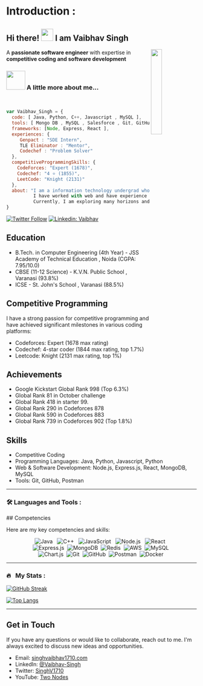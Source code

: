 # Introduction : 

<div>

## Hi there! <img src="https://media.giphy.com/media/cLGu3Icy4OImKOJpai/giphy.gif" width="32"> I am Vaibhav Singh

<img align='right' src="https://media1.giphy.com/media/St8Fupl4K8Lyl5E9G7/giphy.gif?cid=ecf05e47z9x7dwocmvenuctj07lj7sfrhua3xqsoklr0cch4&ep=v1_gifs_related&rid=giphy.gif&ct=s" width="24%">

A **passionate software engineer** with expertise in **competitive coding and software development**

</div>


### <img src="https://media.giphy.com/media/D1kBaRvs9LmaYU3CsF/giphy.gif" width="50"> A little more about me...  

<br/>

```javascript
var Vaibhav_Singh = {
  code: [ Java, Python, C++, Javascript , MySQL ],
  tools: [ Mongo DB , MySQL , Salesforce , Git, GitHub, PostMan  ],
  frameworks: [Node, Express, React ],
  experiences: {
     Genpact : "SDE Intern",
     TLE Eliminator : "Mentor",
     Codechef : "Problem Solver"
  },
  competitiveProgrammingSkills: {
    CodeForces: "Expert (1678)",
    Codechef: "4 ⭐ (1855)",
    LeetCode: "Knight (2131)"
  },
  about: "I am a information technology undergrad who is passionate about learning and creating solutions.\n
          I have worked with web and have experience in Machine Learning and Deep Learnin.\n
          Currently, I am exploring many horizons and participating in competitive programming."
}

```


[![Twitter Follow](https://img.shields.io/twitter/follow/SinghV1710?label=Follow)](https://twitter.com/intent/follow?screen_name=SinghV1710)
[![Linkedin: Vaibhav](https://img.shields.io/badge/-Vaibhav-blue?style=flat-square&logo=Linkedin&logoColor=white&link=https://www.linkedin.com/in/vaibhav-singh-577437212/)](https://www.linkedin.com/in/vaibhav-singh-577437212/)

<!-- ![GitHub followers](https://img.shields.io/github/followers/vaibhav1710?label=Follow&style=social) -->
  

## Education

- B.Tech. in Computer Engineering (4th Year) - JSS Academy of Technical Education , Noida (CGPA: 7.95/10.0)
- CBSE (11-12 Science) - K.V.N. Public School , Varanasi (93.8%)
- ICSE - St. John's School , Varanasi (88.5%)

## Competitive Programming

I have a strong passion for competitive programming and have achieved significant milestones in various coding platforms:

- Codeforces: Expert (1678 max rating)
- Codechef: 4-star coder (1844 max rating, top 1.7%)
- Leetcode: Knight (2131 max rating, top 1%)


## Achievements

- Google Kickstart Global Rank 998 (Top 6.3%)
- Global Rank 81 in October challenge
- Global Rank 418 in starter 99.
- Global Rank 290 in Codeforces 878
- Global Rank 590 in Codeforces 883
- Global Rank 739 in Codeforces 902 (Top 1.8%)

## Skills

- Competitive Coding
- Programming Languages: Java, Python, Javascript, Python
- Web & Software Development:  Node.js, Express.js, React, MongoDB, MySQL
- Tools: Git, GitHub, Postman
    

--------------------------------------------------------------------------------


 ### :hammer_and_wrench: Languages and Tools :
<section>
 ## Competencies


Here are my key competencies and skills:



<div align="center">
  <img src="https://img.shields.io/badge/java-%FFA500.svg?style=for-the-badge&logo=java&logoColor=white" alt="Java" > &nbsp;
  <img src="https://img.shields.io/badge/c%2B%2B-%2300599C.svg?style=for-the-badge&logo=c%2B%2B&logoColor=white" alt="C++"> &nbsp;
  <img src="https://img.shields.io/badge/JavaScript-%23F7DF1E.svg?style=for-the-badge&logo=javascript&logoColor=black" alt="JavaScript"> &nbsp;
  <img src="https://img.shields.io/badge/node.js-%23339933.svg?style=for-the-badge&logo=node.js&logoColor=white" alt="Node.js"> &nbsp;
  <img src="https://img.shields.io/badge/react-%2361DAFB.svg?style=for-the-badge&logo=react&logoColor=white" alt="React"> &nbsp;
</div>

<div align="center">
  <img src="https://img.shields.io/badge/express.js-%23404d59.svg?style=for-the-badge&logo=express&logoColor=%2361DAFB" alt="Express.js">&nbsp;
  <img src="https://img.shields.io/badge/MongoDB-%234ea94b.svg?style=for-the-badge&logo=mongodb&logoColor=white" alt="MongoDB">&nbsp;
  <img src="https://img.shields.io/badge/redis-%23DD0031.svg?style=for-the-badge&logo=redis&logoColor=white" alt="Redis">&nbsp;
  <img src="https://img.shields.io/badge/AWS-%23FF9900.svg?style=for-the-badge&logo=amazon-aws&logoColor=white" alt="AWS">&nbsp;
  <img src="https://img.shields.io/badge/mysql-%2300f.svg?style=for-the-badge&logo=mysql&logoColor=white" alt="MySQL">&nbsp;
</div>

<div align="center">
  <img src="https://img.shields.io/badge/chart.js-F5788D.svg?style=for-the-badge&logo=chart.js&logoColor=white" alt="Chart.js">&nbsp;
  <img src="https://img.shields.io/badge/git-%23F05033.svg?style=for-the-badge&logo=git&logoColor=white" alt="Git">&nbsp;
  <img src="https://img.shields.io/badge/github-%23181717.svg?style=for-the-badge&logo=github&logoColor=white" alt="GitHub">&nbsp;
  <img src="https://img.shields.io/badge/postman-%23FF6C37.svg?style=for-the-badge&logo=postman&logoColor=white" alt="Postman">&nbsp;
  <img src="https://img.shields.io/badge/Docker-2CA5E0?style=for-the-badge&logo=docker&logoColor=white" alt="Docker">&nbsp;
</div>

 </section>
 
 -----------------------------------------------------------------------------------

### 🔥 &nbsp; My Stats :
[![GitHub Streak](http://github-readme-streak-stats.herokuapp.com?user=vaibhav1710&theme=dark&background=000000)](https://git.io/streak-stats)

[![Top Langs](https://github-readme-stats.vercel.app/api/top-langs/?username=vaibhav1710&layout=compact&theme=vision-friendly-dark)](https://github.com/anuraghazra/github-readme-stats)
                                                                                                                                        
----------------------------------------------------------------------------------                                                                                                                                    
## Get in Touch

If you have any questions or would like to collaborate, reach out to me. I'm always excited to discuss new ideas and opportunities.

- Email: [singhvaibhav1710.com](mailto:singhvaibhav1710@gmail.com)
- LinkedIn: [@Vaibhav-Singh](https://www.linkedin.com/in/vaibhav-singh-577437212/)
- Twitter: [SinghV1710](https://twitter.com/SinghV1710)
- YouTube: [Two Nodes](https://www.youtube.com/@twonodes/)



